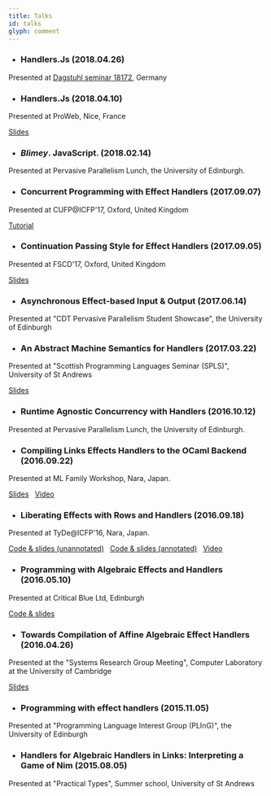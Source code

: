 ```yaml
---
title: Talks
id: talks
glyph: comment
---
```


* ### Handlers.Js (2018.04.26)
<p>Presented at <a href="https://www.dagstuhl.de/en/program/calendar/semhp/?semnr=18172">Dagstuhl seminar 18172</a>, Germany</p>

* ### Handlers.Js (2018.04.10)
<p>Presented at ProWeb, Nice, France</p>
<p><span class="fa fa-file-pdf-o" aria-hidden="true"> <a href="./talks/proweb2018-04_handlers-js.pdf"> Slides</a></span></p>

* ### *Blimey*. JavaScript. (2018.02.14)
<p>Presented at Pervasive Parallelism Lunch, the University of Edinburgh.</p>

* ### Concurrent Programming with Effect Handlers (2017.09.07)
<p>Presented at CUFP@ICFP'17, Oxford, United Kingdom</p>
<p><span class="fa fa-github" aria-hidden="true"> <a href="https://github.com/ocamllabs/ocaml-effects-tutorial"> Tutorial</a></span></p>

* ### Continuation Passing Style for Effect Handlers (2017.09.05)
<p>Presented at FSCD'17, Oxford, United Kingdom</p>
<p><span class="fa fa-file-pdf-o" aria-hidden="true"> <a href="./talks/fscd2017-09_cps-handlers.pdf"> Slides</a></span></p>

* ### Asynchronous Effect-based Input &amp; Output (2017.06.14)
<p>Presented at "CDT Pervasive Parallelism Student Showcase", the University of Edinburgh</p>

* ### An Abstract Machine Semantics for Handlers (2017.03.22)
<p>Presented at "Scottish Programming Languages Seminar (SPLS)", University of St Andrews</p>
<p><span class="fa fa-file-pdf-o" aria-hidden="true"> <a href="./talks/ams_spls2017-03.pdf"> Slides</a></span></p>

* ### Runtime Agnostic Concurrency with Handlers (2016.10.12)
<p>Presented at Pervasive Parallelism Lunch, the University of Edinburgh.</p>

* ### Compiling Links Effects Handlers to the OCaml Backend (2016.09.22)
<p>Presented at ML Family Workshop, Nara, Japan.</p>
<p><span class="fa fa-file-pdf-o" aria-hidden="true"> <a href="./talks/ml2016-09.pdf"> Slides</a></span>&nbsp;&nbsp;<span class="fa fa-file-video-o" aria-hidden="true"> <a href="https://www.youtube.com/watch?v=PvOvjilEQEc"> Video</a></span></p>

* ### Liberating Effects with Rows and Handlers (2016.09.18)
<p>Presented at TyDe@ICFP'16, Nara, Japan.</p>
<p><span class="fa fa-file-code-o" aria-hidden="true"> <a href="./talks/tyde_slides2016_09.links"> Code &amp; slides (unannotated)</a></span>&nbsp;&nbsp;<span class="fa fa-file-code-o" aria-hidden="true"> <a href="./talks/tyde_ant_slides2016_09.links"> Code &amp; slides (annotated)</a></span>&nbsp;&nbsp;<span class="fa fa-file-video-o" aria-hidden="true"> <a href="https://youtu.be/nsHtaC_SfIU?list=PLnqUlCo055hUFzMkHyGOvOc0jNbv_bd26"> Video</a></span></p>

* ### Programming with Algebraic Effects and Handlers (2016.05.10)
<p>Presented at Critical Blue Ltd, Edinburgh</p>
<p><span class="fa fa-file-code-o" aria-hidden="true"> <a href="./talks/critblue2016-05.links"> Code &amp; slides</a></span></p>

* ### Towards Compilation of Affine Algebraic Effect Handlers (2016.04.26)
<p>Presented at the "Systems Research Group Meeting", Computer Laboratory at the University of Cambridge</p>
<p><span class="fa fa-file-pdf-o" aria-hidden="true"> <a href="./talks/ocl2016-04.pdf"> Slides</a></span></p>

* ### Programming with effect handlers (2015.11.05)
<p>Presented at "Programming Language Interest Group (PLInG)", the University of Edinburgh</p>

* ### Handlers for Algebraic Handlers in Links: Interpreting a Game of Nim (2015.08.05)
<p>Presented at "Practical Types", Summer school, University of St Andrews</p>
